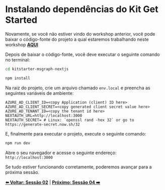# Instalando dependências do Kit Get Started

Novamente, se você não estiver vindo do workshop anterior, você pode baixar o código-fonte do projeto a qual estaremos trabalhando neste workshop **[AQUI](https://github.com/glaucia86/kitstarter-msgraph-nextjs)**

Depois de baixar o código-fonte, você deve executar o seguinte comando no terminal:

```bash	
cd kitstarter-msgraph-nextjs
```

```bash
npm install
```

Na raiz do projeto, crie um arquivo chamado `env.local` e preencha as seguintes variáveis de ambiente:

```env
AZURE_AD_CLIENT_ID=<copy Application (client) ID here>
AZURE_AD_CLIENT_SECRET=<copy generated client secret value here>
AZURE_AD_TENANT_ID=<copy the tenant id here>
NEXTAUTH_URL=http://localhost:3000
NEXTAUTH_SECRET= # Linux: `openssl rand -hex 32` or go to https://generate-secret.now.sh/32
```

E, finalmente para executar o projeto, execute o seguinte comando:

```bash
npm run dev
```

Abre o seu navegador e acesse o seguinte endereço: `http://localhost:3000`

Se tudo estiver funcionando corretamente, poderemos avançar para a próxima sessão.


**[⬅️ Voltar: Sessão 02](./02-session.md)**
| **[Próximo: Sessão 04 ➡️](./04-session.md)**

